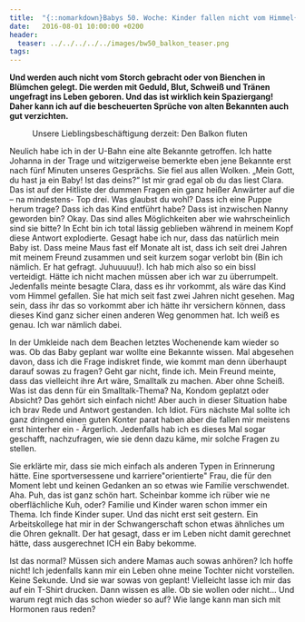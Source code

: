```yaml
---
title:  "{::nomarkdown}Babys 50. Woche: Kinder fallen nicht vom Himmel{:/}"
date:   2016-08-01 10:00:00 +0200
header:
  teaser: ../../../../../images/bw50_balkon_teaser.png
tags:
---
```

**Und werden auch nicht vom Storch gebracht oder von Bienchen in Blümchen gelegt. Die werden mit Geduld, Blut, Schweiß und Tränen ungefragt ins Leben geboren. Und das ist wirklich kein Spaziergang! Daher kann ich auf die bescheuerten Sprüche von alten Bekannten auch gut verzichten.**

<figure>
  <img src="../../../../../images/bw50_balkon.jpg" alt="">
  <figcaption>Unsere Lieblingsbeschäftigung derzeit: Den Balkon fluten</figcaption>
</figure>

Neulich habe ich in der U-Bahn eine alte Bekannte getroffen. Ich hatte Johanna in der Trage und witzigerweise bemerkte eben jene Bekannte erst nach fünf Minuten unseres Gesprächs. Sie fiel aus allen Wolken. „Mein Gott, du hast ja ein Baby! Ist das deins?“ Ist mir grad egal ob du das liest Clara. Das ist auf der Hitliste der dummen Fragen ein ganz heißer Anwärter auf die – na mindestens- Top drei. Was glaubst du wohl? Dass ich eine Puppe herum trage? Dass ich das Kind entführt habe? Dass ist inzwischen Nanny geworden bin? Okay. Das sind alles Möglichkeiten aber wie wahrscheinlich sind sie bitte? In Echt bin ich total lässig geblieben während in meinem Kopf diese Antwort explodierte. Gesagt habe ich nur, dass das natürlich mein Baby ist. Dass meine Maus fast elf Monate alt ist, dass ich seit drei Jahren mit meinem Freund zusammen und seit kurzem sogar verlobt bin (Bin ich nämlich. Er hat gefragt. Juhuuuuu!). Ich hab mich also so ein bissl verteidigt. Hätte ich nicht machen müssen aber ich war zu überrumpelt. Jedenfalls meinte besagte Clara, dass es ihr vorkommt, als wäre das Kind vom Himmel gefallen. Sie hat mich seit fast zwei Jahren nicht gesehen. Mag sein, dass ihr das so vorkommt aber ich hätte ihr versichern können, dass dieses Kind ganz sicher einen anderen Weg genommen hat. Ich weiß es genau. Ich war nämlich dabei.

In der Umkleide nach dem Beachen letztes Wochenende kam wieder so was. Ob das Baby geplant war wollte eine Bekannte wissen. Mal abgesehen davon, dass ich die Frage indiskret finde, wie kommt man denn überhaupt darauf sowas zu fragen? Geht gar nicht, finde ich. Mein Freund meinte, dass das vielleicht ihre Art wäre, Smalltalk zu machen. Aber ohne Scheiß. Was ist das denn für ein Smalltalk-Thema? Na, Kondom geplatzt oder Absicht? Das gehört sich einfach nicht! Aber auch in dieser Situation habe ich brav Rede und Antwort gestanden. Ich Idiot. Fürs nächste Mal sollte ich ganz dringend einen guten Konter parat haben aber die fallen mir meistens erst hinterher ein - Ärgerlich. Jedenfalls hab ich es dieses Mal sogar geschafft, nachzufragen, wie sie denn dazu käme, mir solche Fragen zu stellen.

Sie erklärte mir, dass sie mich einfach als anderen Typen in Erinnerung hätte. Eine sportversessene und karriere"orientierte" Frau, die für den Moment lebt und keinen Gedanken an so etwas wie Familie verschwendet. Aha. Puh, das ist ganz schön hart. Scheinbar komme ich rüber wie ne oberflächliche Kuh, oder? Familie und Kinder waren schon immer ein Thema. Ich finde Kinder super. Und das nicht erst seit gestern. Ein Arbeitskollege hat mir in der Schwangerschaft schon etwas ähnliches um die Ohren geknallt. Der hat gesagt, dass er im Leben nicht damit gerechnet hätte, dass ausgerechnet ICH ein Baby bekomme.

Ist das normal? Müssen sich andere Mamas auch sowas anhören? Ich hoffe nicht! Ich jedenfalls kann mir ein Leben ohne meine Tochter nicht vorstellen. Keine Sekunde. Und sie war sowas von geplant! Vielleicht lasse ich mir das auf ein T-Shirt drucken. Dann wissen es alle. Ob sie wollen oder nicht... Und warum regt mich das schon wieder so auf? Wie lange kann man sich mit Hormonen raus reden?